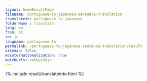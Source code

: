 ```yaml
---
layout: homeResultPage
fileName: portuguese-to-japanese-sentence-translation
translatein: portuguese_to_japanese
folderName : translate
lang: en
from: pt
to: ja
langname: portuguese-to
permalink: /portuguese-to-japanese-sentence-translation/result
sitemap: false
nointernationalization: true
matchurls: en&&pt&&ja
---
```

{% include result/translateinto.html %}

<script src="/js/result/translation.js" data-foldername="{{page.folderName}}" data-lang="{{page.lang}}"></script>
